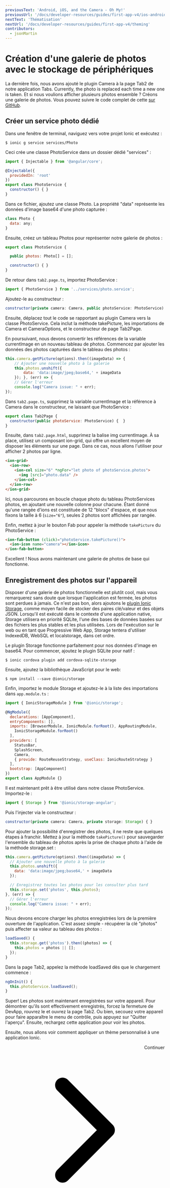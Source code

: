 ```yaml
---
previousText: 'Android, iOS, and the Camera - Oh My!'
previousUrl: '/docs/developer-resources/guides/first-app-v4/ios-android-camera'
nextText: 'Thématisation'
nextUrl: '/docs/developer-resources/guides/first-app-v4/theming'
contributors:
  - jsonMartin
---
```


# Création d'une galerie de photos avec le stockage de périphériques

La dernière fois, nous avons ajouté le plugin Camera à la page Tab2 de notre application Tabs. Currently, the photo is replaced each time a new one is taken. Et si nous voulions afficher plusieurs photos ensemble ? Créons une galerie de photos. Vous pouvez suivre le code complet de cette [sur GitHub](https://github.com/ionic-team/photo-gallery-tutorial-ionic4).

## Créer un service photo dédié
Dans une fenêtre de terminal, naviguez vers votre projet Ionic et exécutez :

```shell
$ ionic g service services/Photo
```

Ceci crée une classe PhotoService dans un dossier dédié "services" :

```Javascript
import { Injectable } from '@angular/core';

@Injectable({
  providedIn: 'root'
})
export class PhotoService {
  constructor() { }
}
```

Dans ce fichier, ajoutez une classe Photo. La propriété "data" représente les données d'image base64 d'une photo capturée :

```Javascript
class Photo {
  data: any;
}
```

Ensuite, créez un tableau Photos pour représenter notre galerie de photos :

```Javascript
export class PhotoService {

  public photos: Photo[] = [];

  constructor() { }
}
```

De retour dans `tab2.page.ts`, importez PhotoService :

```Javascript
import { PhotoService } from '../services/photo.service';
```

Ajoutez-le au constructeur :

```Javascript
constructor(private camera: Camera, public photoService: PhotoService) {  }
```

Ensuite, déplacez tout le code se rapportant au plugin Camera vers la classe PhotoService. Cela inclut la méthode takePicture, les importations de Camera et CameraOptions, et le constructeur de page Tab2Page.

En poursuivant, nous devons convertir les références de la variable currentImage en un nouveau tableau de photos. Commencez par ajouter les données des photos capturées dans le tableau des photos :

```Javascript
this.camera.getPicture(options).then((imageData) => {
    // Ajouter une nouvelle photo à la galerie
    this.photos.unshift({
        data: 'data:image/jpeg;base64,' + imageData
    }); }, (err) => {
    // Gérer l'erreur
    console.log("Camera issue: " + err);
});
```

Dans `tab2.page.ts`, supprimez la variable currentImage et la référence à Camera dans le constructeur, ne laissant que PhotoService :

```Javascript
export class Tab2Page {
  constructor(public photoService: PhotoService) {  }
}
```

Ensuite, dans `tab2.page.html`, supprimez la balise img currentImage. À sa place, utilisez un composant ion-grid, qui offre un excellent moyen de disposer les éléments sur une page. Dans ce cas, nous allons l'utiliser pour afficher 2 photos par ligne.

```html
<ion-grid>
  <ion-row>
    <ion-col size="6" *ngFor="let photo of photoService.photos">
      <img [src]="photo.data" />
    </ion-col>
  </ion-row>
</ion-grid>
```

Ici, nous parcourons en boucle chaque photo du tableau PhotoServices photos, en ajoutant une nouvelle colonne pour chacune. Étant donné qu'une rangée d'ions est constituée de 12 "blocs" d'espace, et que nous fixons la taille à 6 (`size="6"`), seules 2 photos sont affichées par rangée.

Enfin, mettez à jour le bouton Fab pour appeler la méthode `takePicture` du PhotoService :

```Html
<ion-fab-button (click)="photoService.takePicture()">
  <ion-icon name="camera"></ion-icon>
</ion-fab-button>
```

Excellent ! Nous avons maintenant une galerie de photos de base qui fonctionne.

## Enregistrement des photos sur l'appareil

Disposer d'une galerie de photos fonctionnelle est plutôt cool, mais vous remarquerez sans doute que lorsque l'application est fermée, les photos sont perdues à jamais. Ce n'est pas bon, alors ajoutons le [ plugin Ionic Storage](https://ionicframework.com/docs/storage/), comme moyen facile de stocker des paires clé/valeur et des objets JSON. Lorsqu'il est exécuté dans le contexte d'une application native, Storage utilisera en priorité SQLite, l'une des bases de données basées sur des fichiers les plus stables et les plus utilisées. Lors de l'exécution sur le web ou en tant que Progressive Web App, Storage tentera d'utiliser IndexedDB, WebSQL et localstorage, dans cet ordre.

Le plugin Storage fonctionne parfaitement pour nos données d'image en base64. Pour commencer, ajoutez le plugin SQLite pour natif :

```shell
$ ionic cordova plugin add cordova-sqlite-storage
```

Ensuite, ajoutez la bibliothèque JavaScript pour le web:

```shell
$ npm install --save @ionic/storage
```

Enfin, importez le module Storage et ajoutez-le à la liste des importations dans `app.module.ts` :

```Javascript
import { IonicStorageModule } from '@ionic/storage';

@NgModule({
  declarations: [AppComponent],
  entryComponents: [],
  imports: [BrowserModule, IonicModule.forRoot(), AppRoutingModule,
    IonicStorageModule.forRoot()
  ],
  providers: [
    StatusBar,
    SplashScreen,
    Camera,
    { provide: RouteReuseStrategy, useClass: IonicRouteStrategy }
  ],
  bootstrap: [AppComponent]
})
export class AppModule {}
```

Il est maintenant prêt à être utilisé dans notre classe PhotoService. Importez-le :

```Javascript
import { Storage } from '@ionic/storage-angular';
```

Puis l'injecter via le constructeur :

```Javascript
constructor(private camera: Camera, private storage: Storage) { }
```

Pour ajouter la possibilité d'enregistrer des photos, il ne reste que quelques étapes à franchir. Mettez à jour la méthode `takePicture()` pour sauvegarder l'ensemble du tableau de photos après la prise de chaque photo à l'aide de la méthode storage.set :

```Javascript
this.camera.getPicture(options).then((imageData) => {
  // Ajouter une nouvelle photo à la galerie
  this.photos.unshift({
    data: 'data:image/jpeg;base64,' + imageData
  });

  // Enregistrez toutes les photos pour les consulter plus tard
  this.storage.set('photos', this.photos);
}, (err) => {
  // Gérer l'erreur
  console.log("Camera issue: " + err);
});
```

Nous devons encore charger les photos enregistrées lors de la première ouverture de l'application. C'est assez simple - récupérer la clé "photos" puis affecter sa valeur au tableau des photos :

```Javascript
loadSaved() {
  this.storage.get('photos').then((photos) => {
    this.photos = photos || [];
  });
}
```

Dans la page Tab2, appelez la méthode loadSaved dès que le chargement commence :

```Javascript
ngOnInit() {
  this.photoService.loadSaved();
}
```

Super! Les photos sont maintenant enregistrées sur votre appareil. Pour démontrer qu'ils sont effectivement enregistrés, forcez la fermeture de DevApp, rouvrez le et ouvrez la page Tab2.  Ou bien, secouez votre appareil pour faire apparaître le menu de contrôle, puis appuyez sur "Quitter l'aperçu". Ensuite, rechargez cette application pour voir les photos.

Ensuite, nous allons voir comment appliquer un thème personnalisé à une application Ionic.

<div style="text-align:right;">
  <docs-button href="/docs/angular/your-first-app/theming">Continuer <svg viewBox="0 0 512 512"><path d="M294.1 256L167 129c-9.4-9.4-9.4-24.6 0-33.9s24.6-9.3 34 0L345 239c9.1 9.1 9.3 23.7.7 33.1L201.1 417c-4.7 4.7-10.9 7-17 7s-12.3-2.3-17-7c-9.4-9.4-9.4-24.6 0-33.9l127-127.1z"></path></svg></docs-button>
</div>